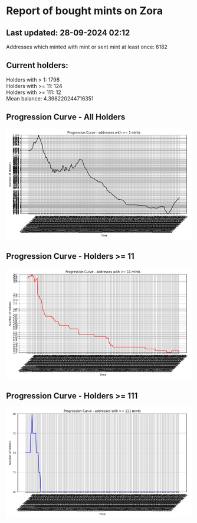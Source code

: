 # Report of bought mints on Zora
## Last updated: 28-09-2024 02:12
Addresses which minted with mint or sent mint at least once: 6182

## Current holders:
Holders with > 1: 1798  
Holders with >= 11: 124  
Holders with >= 111: 12  
Mean balance: 4.398220244716351  

## Progression Curve - All Holders
![addresses with >= 1 mint](progression_curve_all.png)
## Progression Curve - Holders >= 11
![addresses with >= 11 mints](progression_curve_gt_11.png)
## Progression Curve - Holders >= 111
![addresses with >= 111 mints](progression_curve_gt_111.png)
